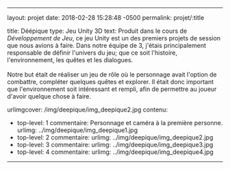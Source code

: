 ---

layout: projet
date: 2018-02-28 15:28:48 -0500
permalink: projet/:title

title: Déépique
type: Jeu Unity 3D
text: Produit dans le cours de <i>Développement de Jeu</i>, ce jeu Unity est un des premiers projets de session que nous avions à faire. Dans notre équipe de 3, j'étais principalement responsable de définir l'univers du jeu; que ce soit l'histoire, l'environnement, les quêtes et les dialogues.<br><br>Notre but était de réaliser un jeu de rôle où le personnage avait l'option de combattre, compléter quelques quêtes et explorer. Il était donc important que l'environnement soit intéressant et rempli, afin de permettre au joueur d'avoir quelque chose à faire.

urlimgcover: /img/deepique/img_deepique2.jpg
contenu:
 - top-level: 1
   commentaire: Personnage et caméra à la première personne.
   urlimg: ../img/deepique/img_deepique1.jpg
 - top-level: 2
   commentaire:
   urlimg: ../img/deepique/img_deepique2.jpg
 - top-level: 3
   commentaire:
   urlimg: ../img/deepique/img_deepique3.jpg
 - top-level: 4
   commentaire:
   urlimg: ../img/deepique/img_deepique4.jpg
---